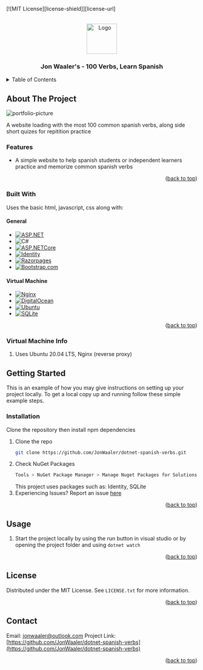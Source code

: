 ﻿<a name="readme-top"></a>

[![MIT License][license-shield]][license-url]

<!-- PROJECT LOGO -->
<br />
<div align="center">
  <a href="https://github.com/othneildrew/Best-README-Template">
    <img src="https://i.imgur.com/0ZrOdYv.png" alt="Logo" width="80" height="80">
  </a>

  <h3 align="center">Jon Waaler's - 100 Verbs, Learn Spanish</h3>

</div>



<!-- TABLE OF CONTENTS -->
<details>
  <summary>Table of Contents</summary>
  <ol>
    <li>
      <a href="#about-the-project">About The Project</a>
      <ul>
        <li><a href="#built-with">Built With</a></li>
      </ul>
    </li>
    <li>
      <a href="#getting-started">Getting Started</a>
      <ul>
        <li><a href="#installation">Installation</a></li>
      </ul>
    </li>
    <li><a href="#usage">Usage</a></li>
    <li><a href="#license">License</a></li>
    <li><a href="#contact">Contact</a></li>
  </ol>
</details>



<!-- ABOUT THE PROJECT -->
## About The Project

![portfolio-picture](https://i.imgur.com/kzlBFx1.png)

A website loading with the most 100 common spanish verbs, along side short quizes for repitition practice

### Features
* A simple website to help spanish students or independent learners practice and memorize common spanish verbs

<p align="right">(<a href="#readme-top">back to top</a>)</p>

### Built With
Uses the basic html, javascript, css along with:
#### General
* [![ASP.NET]][ASP.NET-url]
* ![C#]
* [![ASP.NETCore]][ASP.NETCore-url]
* [![Identity]][Identity-url]
* [![Razorpages]][Razorpages-url]
* [![Bootstrap.com]][Bootstrap-url]


#### Virtual Machine
* [![Nginx]][Nginx-url]
* [![DigitalOcean]][DigitalOcean-url]
* [![Ubuntu]][Ubuntu-url]
* [![SQLite]][SQLite-url]

<p align="right">(<a href="#readme-top">back to top</a>)</p>

### Virtual Machine Info
1. Uses Ubuntu 20.04 LTS, Nginx (reverse proxy)


<!-- GETTING STARTED -->
## Getting Started

This is an example of how you may give instructions on setting up your project locally.
To get a local copy up and running follow these simple example steps.

### Installation

Clone the repository then install npm dependencies

1. Clone the repo
   ```sh
   git clone https://github.com/JonWaaler/dotnet-spanish-verbs.git
   ```
2. Check NuGet Packages
   ```sh
   Tools > NuGet Package Manager > Manage Nuget Packages for Solutions
   ```
   This project uses packages such as: Identity, SQLite
3. Experiencing Issues?
   Report an issue [here](https://github.com/JonWaaler/dotnet-spanish-verbs/issues/new)

<p align="right">(<a href="#readme-top">back to top</a>)</p>



<!-- USAGE EXAMPLES -->
## Usage

1. Start the project locally by using the run button in visual studio or by opening the project folder and using `dotnet watch`

<p align="right">(<a href="#readme-top">back to top</a>)</p>

<!-- LICENSE -->
## License

Distributed under the MIT License. See `LICENSE.txt` for more information.

<p align="right">(<a href="#readme-top">back to top</a>)</p>



<!-- CONTACT -->
## Contact

Email: jonwaaler@outlook.com
Project Link: [https://github.com/JonWaaler/dotnet-spanish-verbs](https://github.com/JonWaaler/dotnet-spanish-verbs)

<p align="right">(<a href="#readme-top">back to top</a>)</p>



<!-- MARKDOWN LINKS & IMAGES -->
<!-- https://www.markdownguide.org/basic-syntax/#reference-style-links -->
[C#]: https://img.shields.io/badge/Microsoft-C%23-brightgreen
[ASP.NET]: https://img.shields.io/badge/Microsoft-ASP.NET-green
[ASP.NET-url]: https://dotnet.microsoft.com/en-us/learn/aspnet/what-is-aspnet
[ASP.NETCore]: https://img.shields.io/badge/Microsoft-ASP.NET_Core-green
[ASP.NETCore-url]: https://dotnet.microsoft.com/en-us/learn/aspnet/what-is-aspnet
[RazorPages]: https://img.shields.io/badge/Microsoft-RazorPages-green
[RazorPages-url]: https://learn.microsoft.com/en-us/aspnet/core/razor-pages/?view=aspnetcore-7.0&tabs=visual-studio
[Bootstrap.com]: https://img.shields.io/badge/Bootstrap-563D7C?style=for-the-badge&logo=bootstrap&logoColor=white
[Bootstrap-url]: https://getbootstrap.com
[DigitalOcean]: https://img.shields.io/badge/DigitalOcean-VirtualMachine_Droplet-blue
[DigitalOcean-url]:https://www.digitalocean.com/products/droplets
[Nginx]: https://img.shields.io/badge/Nginx-Reverse_Proxy-blue
[Nginx-url]: https://nginx.org/en/
[Identity]: https://img.shields.io/badge/Microsoft-Identity-brightgreen
[Identity-url]: https://learn.microsoft.com/en-us/aspnet/core/security/authentication/identity?view=aspnetcore-7.0&tabs=visual-studio
[Ubuntu]: https://img.shields.io/badge/Linux-Ubuntu_20.04_LTS-blue
[Ubuntu-url]: https://releases.ubuntu.com/20.04/
[SQLite]: https://img.shields.io/badge/Database-SQLite-blue
[SQLite-url]: https://www.sqlite.org/index.html